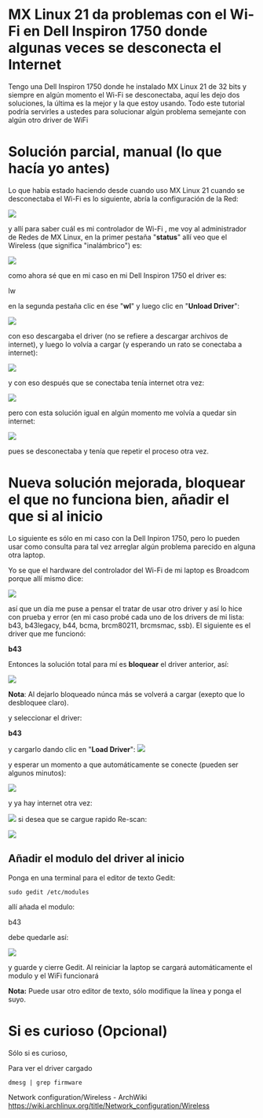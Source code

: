 


# MX Linux 21 da problemas con el Wi-Fi en Dell Inspiron 1750 donde algunas veces se desconecta el Internet

Tengo una Dell Inspiron 1750 donde he instalado MX Linux 21 de 32 bits y siempre en algún momento el Wi-Fi se desconectaba, aquí les dejo dos soluciones, la última es la mejor y la que estoy usando. Todo este tutorial podría servirles a ustedes para solucionar algún problema semejante con algún otro driver de WiFi


# Solución parcial, manual (lo que hacía yo antes)
Lo que había estado haciendo desde cuando uso MX Linux 21 cuando se desconectaba el Wi-Fi es lo siguiente, abría la configuración de la Red:

![](vx_images/523401298826616.png)

y allí para saber cuál es mi controlador de Wi-Fi , me voy al administrador de Redes de MX Linux, en la primer pestaña "**status**" allí veo que el Wireless (que significa "inalámbrico") es:

![](vx_images/82903507615708.png)

como ahora sé que en mi caso en mi Dell Inspiron 1750 el driver es:

lw

en la segunda pestaña clic en ése "**wl**" y luego clic en "**Unload Driver**":


![](vx_images/28215431941459.png)

con eso descargaba el driver (no se refiere a descargar archivos de internet), y luego lo volvía a cargar (y esperando un rato se conectaba a internet):

![](vx_images/127996095889863.png)

y con eso después que se conectaba tenía internet otra vez:

![](vx_images/241684424576505.png)

pero con esta solución igual en algún momento me volvía a quedar sin internet:

![](vx_images/110056823122983.png)

 pues se desconectaba y tenía que repetir el proceso otra vez.
 

# Nueva  solución mejorada, bloquear el que no funciona bien, añadir el que si al inicio
Lo siguiente es sólo en mi caso con la Dell Inpiron 1750, pero lo pueden usar como consulta para tal vez arreglar algún problema parecido en alguna otra laptop.

Yo se que el hardware del controlador del Wi-Fi de mi laptop es Broadcom porque allí mismo dice:

![](vx_images/138870972937327.png)

así que un día me puse a pensar el tratar de usar otro driver y así lo hice con prueba y error (en mi caso probé cada uno de los drivers de mi lista: b43, b43legacy, b44, bcma, brcm80211, brcmsmac, ssb). El siguiente es el driver que me funcionó:

**b43**

Entonces la solución total para mí es  **bloquear** el driver anterior, así:

![](vx_images/336013314901653.png)

**Nota**: Al dejarlo bloqueado núnca más se volverá a cargar (exepto que lo desbloquee claro).

y seleccionar el driver:

**b43**

y cargarlo dando clic en "**Load Driver**":
![](vx_images/276192110523193.png)

y esperar un momento a que automáticamente se conecte (pueden ser algunos minutos):

![](vx_images/45443421649029.png)

y ya hay internet otra vez:

![](vx_images/99183568549569.png)
si desea que se cargue rapido Re-scan:

![](vx_images/5964256751971.png)


## Añadir el modulo del driver al inicio
Ponga en una terminal para el editor de texto Gedit:

    sudo gedit /etc/modules

allí añada el modulo:

b43

debe quedarle así:

![](vx_images/317444804826616.png)

y guarde y cierre Gedit. Al reiniciar la laptop se cargará automáticamente el modulo y el WiFi funcionará

**Nota:** Puede usar otro editor de texto, sólo modifique la línea y ponga el suyo.

# Si es curioso (Opcional)
Sólo si es curioso, 












Para ver el driver cargado

    dmesg | grep firmware







Network configuration/Wireless - ArchWiki
https://wiki.archlinux.org/title/Network_configuration/Wireless



